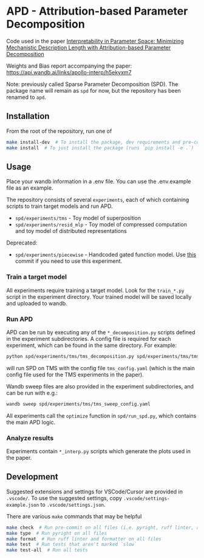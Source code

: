 # APD - Attribution-based Parameter Decomposition
Code used in the paper [Interpretability in Parameter Space: Minimizing
Mechanistic Description Length with
Attribution-based Parameter Decomposition](https://publications.apolloresearch.ai/apd)

Weights and Bias report accompanying the paper: https://api.wandb.ai/links/apollo-interp/h5ekyxm7

Note: previously called Sparse Parameter Decomposition (SPD). The package name will remain as `spd`
for now, but the repository has been renamed to `apd`.

## Installation
From the root of the repository, run one of

```bash
make install-dev  # To install the package, dev requirements and pre-commit hooks
make install  # To just install the package (runs `pip install -e .`)
```

## Usage
Place your wandb information in a .env file. You can use the .env.example file as an example.

The repository consists of several `experiments`, each of which containing scripts to train target
models and run APD.
- `spd/experiments/tms` - Toy model of superposition
- `spd/experiments/resid_mlp` - Toy model of compressed computation and toy model of distributed
  representations

Deprecated:
- `spd/experiments/piecewise` - Handcoded gated function model. Use [this](117284172497ca420f22c29cef3ddcd5e4bcceb8) commit if you need to use
  this experiment.

### Train a target model
All experiments require training a target model. Look for the `train_*.py` script in the experiment
directory. Your trained model will be saved locally and uploaded to wandb.

### Run APD
APD can be run by executing any of the `*_decomposition.py` scripts defined in the experiment
subdirectories. A config file is required for each experiment, which can be found in the same
directory. For example:
```bash
python spd/experiments/tms/tms_decomposition.py spd/experiments/tms/tms_config.yaml
```
will run SPD on TMS with the config file `tms_config.yaml` (which is the main config file used
for the TMS experiments in the paper).

Wandb sweep files are also provided in the experiment subdirectories, and can be run with e.g.:
```bash
wandb sweep spd/experiments/tms/tms_sweep_config.yaml
```

All experiments call the `optimize` function in `spd/run_spd.py`, which contains the main APD logic.

### Analyze results
Experiments contain `*_interp.py` scripts which generate the plots used in the paper.

## Development

Suggested extensions and settings for VSCode/Cursor are provided in `.vscode/`. To use the suggested
settings, copy `.vscode/settings-example.json` to `.vscode/settings.json`.

There are various `make` commands that may be helpful

```bash
make check  # Run pre-commit on all files (i.e. pyright, ruff linter, and ruff formatter)
make type  # Run pyright on all files
make format  # Run ruff linter and formatter on all files
make test  # Run tests that aren't marked `slow`
make test-all  # Run all tests
```
